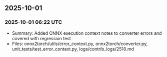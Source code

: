 ## 2025-10-01

### 2025-10-01 06:22 UTC
- Summary: Added ONNX execution context notes to converter errors and covered with regression test
- Files: onnx2torch/utils/error_context.py, onnx2torch/converter.py, unit_tests/test_error_context.py, logs/contrib_logs/2510.md
